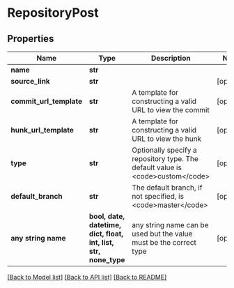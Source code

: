 # RepositoryPost


## Properties
Name | Type | Description | Notes
------------ | ------------- | ------------- | -------------
**name** | **str** |  | 
**source_link** | **str** |  | [optional] 
**commit_url_template** | **str** | A template for constructing a valid URL to view the commit | [optional] 
**hunk_url_template** | **str** | A template for constructing a valid URL to view the hunk | [optional] 
**type** | **str** | Optionally specify a repository type. The default value is &lt;code&gt;custom&lt;/code&gt; | [optional] 
**default_branch** | **str** | The default branch, if not specified, is &lt;code&gt;master&lt;/code&gt; | [optional] 
**any string name** | **bool, date, datetime, dict, float, int, list, str, none_type** | any string name can be used but the value must be the correct type | [optional]

[[Back to Model list]](../README.md#documentation-for-models) [[Back to API list]](../README.md#documentation-for-api-endpoints) [[Back to README]](../README.md)


